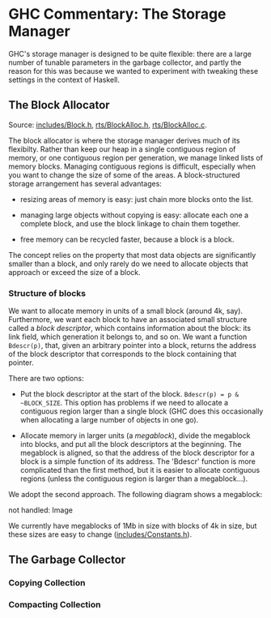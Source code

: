# GHC Commentary: The Storage Manager



GHC's storage manager is designed to be quite flexible: there are a large number of tunable parameters in the garbage collector, and partly the reason for this was because we wanted to experiment with tweaking these settings in the context of Haskell.



[](/trac/ghc/attachment/wiki/Commentary/Rts/Storage/sm-top.png)


## The Block Allocator



Source: [includes/Block.h](/trac/ghc/browser/ghc/includes/Block.h), [rts/BlockAlloc.h](/trac/ghc/browser/ghc/rts/BlockAlloc.h), [rts/BlockAlloc.c](/trac/ghc/browser/ghc/rts/BlockAlloc.c).



The block allocator is where the storage manager derives much of its flexibilty.  Rather than keep our heap in a single contiguous region of memory, or one contiguous region per generation, we manage linked lists of memory blocks.  Managing contiguous regions is difficult, especially when you want to change the size of some of the areas.  A block-structured storage arrangement has several advantages:


- resizing areas of memory is easy: just chain more blocks onto the list.

- managing large objects without copying is easy: allocate each one a complete block, and use the block linkage to
  chain them together.

- free memory can be recycled faster, because a block is a block.


The concept relies on the property that most data objects are significantly smaller than a block, and only rarely do we need to allocate objects that approach or exceed the size of a block.


### Structure of blocks



We want to allocate memory in units of a small block (around 4k, say).  Furthermore, we want each block to have an associated small structure called a *block descriptor*, which contains information about the block: its link field, which generation it belongs to, and so on.  We want a function `Bdescr(p)`, that, given an arbitrary pointer into a block, returns the address of the block descriptor that corresponds to the block containing that pointer.



There are two options:


- Put the block descriptor at the start of the block.  `Bdescr(p) = p & ~BLOCK_SIZE`.  This option has problems if
  we need to allocate a contiguous region larger than a single block (GHC does this occasionally when allocating
  a large number of objects in one go).

- Allocate memory in larger units (a *megablock*), divide the megablock into blocks, and put all the block
  descriptors at the beginning.  The megablock is aligned, so that the address of the block descriptor for
  a block is a simple function of its address.  The 'Bdescr' function is more complicated than the first
  method, but it is easier to allocate contiguous regions (unless the contiguous region is larger than
  a megablock...).


We adopt the second approach.  The following diagram shows a megablock:



not handled: Image



We currently have megablocks of 1Mb in size with blocks of 4k in size, but these sizes are easy to change ([includes/Constants.h](/trac/ghc/browser/ghc/includes/Constants.h)).


## The Garbage Collector


### Copying Collection


### Compacting Collection


